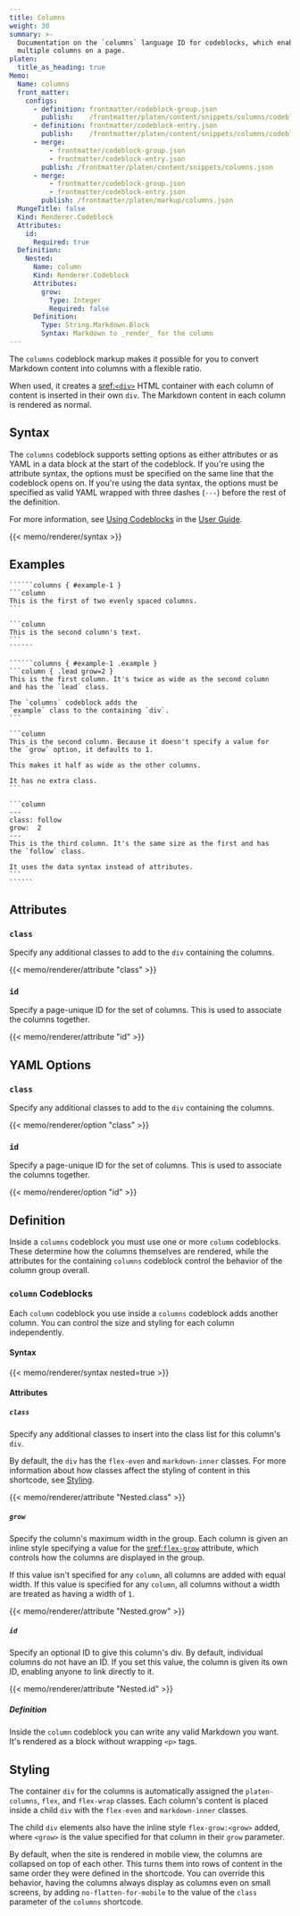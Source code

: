 ```yaml
---
title: Columns
weight: 30
summary: >-
  Documentation on the `columns` language ID for codeblocks, which enables you to format content in
  multiple columns on a page.
platen:
  title_as_heading: true
Memo:
  Name: columns
  front_matter:
    configs:
      - definition: frontmatter/codeblock-group.json
        publish:    /frontmatter/platen/content/snippets/columns/codeblock-group.json
      - definition: frontmatter/codeblock-entry.json
        publish:    /frontmatter/platen/content/snippets/columns/codeblock-entry.json
      - merge:
          - frontmatter/codeblock-group.json
          - frontmatter/codeblock-entry.json
        publish: /frontmatter/platen/content/snippets/columns.json
      - merge:
          - frontmatter/codeblock-group.json
          - frontmatter/codeblock-entry.json
        publish: /frontmatter/platen/markup/columns.json
  MungeTitle: false
  Kind: Renderer.Codeblock
  Attributes:
    id:
      Required: true
  Definition:
    Nested:
      Name: column
      Kind: Renderer.Codeblock
      Attributes:
        grow:
          Type: Integer
          Required: false
      Definition:
        Type: String.Markdown.Block
        Syntax: Markdown to _render_ for the column
---
```


The `columns` codeblock markup makes it possible for you to convert Markdown content into columns
with a flexible ratio.

When used, it creates a [sref:`<div>`][s01] HTML container with each column of content is inserted
in their own `div`. The Markdown content in each column is rendered as normal.

## Syntax

The `columns` codeblock supports setting options as either attributes or as YAML in a data block at
the start of the codeblock. If you're using the attribute syntax, the options must be specified
on the same line that the codeblock opens on. If you're using the data syntax, the options must be
specified as valid YAML wrapped with three dashes (`---`) before the rest of the definition.

For more information, see [Using Codeblocks][01] in the [User Guide][02].

{{< memo/renderer/syntax >}}

## Examples

`````````memo-example-renderer { title="Minimal Example" }
``````columns { #example-1 }
```column
This is the first of two evenly spaced columns.
```

```column
This is the second column's text.
```
``````
`````````

`````````memo-example-renderer { title="Full Example" }
``````columns { #example-1 .example }
```column { .lead grow=2 }
This is the first column. It's twice as wide as the second column
and has the `lead` class.

The `columns` codeblock adds the
`example` class to the containing `div`.
```

```column
This is the second column. Because it doesn't specify a value for
the `grow` option, it defaults to 1.

This makes it half as wide as the other columns.

It has no extra class.
```

```column
---
class: follow
grow:  2
---
This is the third column. It's the same size as the first and has
the `follow` class.

It uses the data syntax instead of attributes.
```
``````
`````````

## Attributes

### `class`

Specify any additional classes to add to the `div` containing the columns.

{{< memo/renderer/attribute "class" >}}

### `id`

Specify a page-unique ID for the set of columns. This is used to associate the columns together.

{{< memo/renderer/attribute "id" >}}

## YAML Options

### `class`

Specify any additional classes to add to the `div` containing the columns.

{{< memo/renderer/option "class" >}}

### `id`

Specify a page-unique ID for the set of columns. This is used to associate the columns together.

{{< memo/renderer/option "id" >}}

## Definition

Inside a `columns` codeblock you must use one or more `column` codeblocks. These determine how the
columns themselves are rendered, while the attributes for the containing `columns` codeblock control
the behavior of the column group overall.

### `column` Codeblocks

Each `column` codeblock you use inside a `columns` codeblock adds another column. You can control
the size and styling for each column independently.

#### Syntax

{{< memo/renderer/syntax nested=true >}}

#### Attributes

##### `class`

Specify any additional classes to insert into the class list for this column's `div`.

By default, the `div` has the `flex-even` and `markdown-inner` classes. For more information about
how classes affect the styling of content in this shortcode, see [Styling](#styling).

{{< memo/renderer/attribute "Nested.class" >}}

##### `grow`

Specify the column's maximum width in the group. Each column is given an inline style specifying a
value for the [sref:`flex-grow`][s02] attribute, which controls how the columns are displayed in the
group.

If this value isn't specified for any `column`, all columns are added with equal width. If this
value is specified for any `column`, all columns without a width are treated as having a width of
`1`.

{{< memo/renderer/attribute "Nested.grow" >}}

##### `id`

Specify an optional ID to give this column's div. By default, individual columns do not have an ID.
If you set this value, the column is given its own ID, enabling anyone to link directly to it.

{{< memo/renderer/attribute "Nested.id" >}}

##### Definition

Inside the `column` codeblock you can write any valid Markdown you want. It's rendered as a block
without wrapping `<p>` tags.

## Styling

The container `div` for the columns is automatically assigned the `platen-columns`, `flex`, and
`flex-wrap` classes. Each column's content is placed inside a child `div` with the `flex-even` and
`markdown-inner` classes.

The child `div` elements also have the inline style `flex-grow:<grow>` added, where `<grow>` is the
value specified for that column in their `grow` parameter.

By default, when the site is rendered in mobile view, the columns are collapsed on top of each
other. This turns them into rows of content in the same order they were defined in the shortcode.
You can override this behavior, having the columns always display as columns even on small screens,
by adding `no-flatten-for-mobile` to the value of the `class` parameter of the `columns` shortcode.

<!-- Link References -->
[01]: /using
[02]: /using
[s02]: mdn.css:flex-grow
[s01]: mdn.html.element:div
